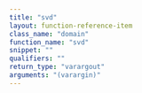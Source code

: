 ```yaml
---
title: "svd"
layout: function-reference-item
class_name: "domain"
function_name: "svd"
snippet: ""
qualifiers: ""
return_type: "varargout"
arguments: "(varargin)"
---
```


<pre class="help-text"></pre>